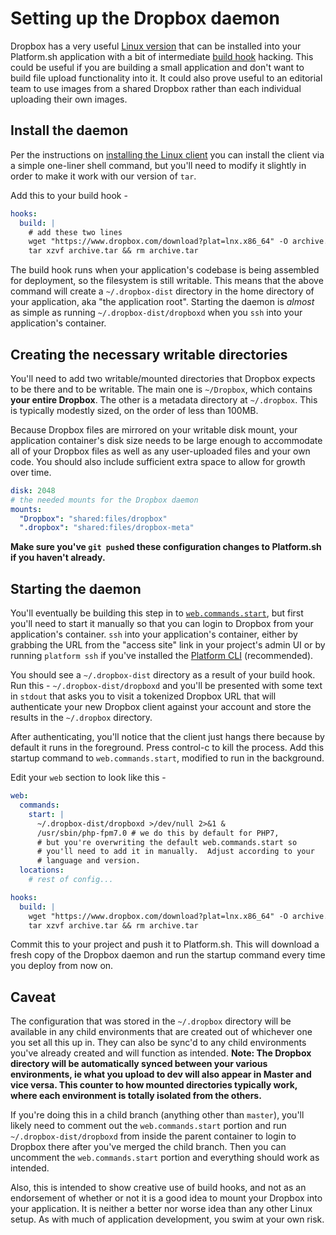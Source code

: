# Setting up the Dropbox daemon

Dropbox has a very useful [Linux version](https://www.dropbox.com/install-linux) that can be installed into your Platform.sh application with a bit of intermediate [build hook](/configuration/app-containers.html#hooks) hacking.  This could be useful if you are building a small application and don't want to build file upload functionality into it.  It could also prove useful to an editorial team to use images from a shared Dropbox rather than each individual uploading their own images.  

## Install the daemon

Per the instructions on [installing the Linux client](https://www.dropbox.com/install-linux) you can install the client via a simple one-liner shell command, but you'll need to modify it slightly in order to make it work with our version of `tar`.

Add this to your build hook -

```yaml
hooks:
  build: |
    # add these two lines
    wget "https://www.dropbox.com/download?plat=lnx.x86_64" -O archive.tar
    tar xzvf archive.tar && rm archive.tar
```

The build hook runs when your application's codebase is being assembled for deployment, so the filesystem is still writable.  This means that the above command will create a `~/.dropbox-dist` directory in the home directory of your application, aka "the application root".  Starting the daemon is _almost_ as simple as running `~/.dropbox-dist/dropboxd` when you `ssh` into your application's container.

## Creating the necessary writable directories

You'll need to add two writable/mounted directories that Dropbox expects to be there and to be writable.  The main one is `~/Dropbox`, which contains **your entire Dropbox**.  The other is a metadata directory at `~/.dropbox`.  This is typically modestly sized, on the order of less than 100MB.  

Because Dropbox files are mirrored on your writable disk mount, your application container's disk size needs to be large enough to accommodate all of your Dropbox files as well as any user-uploaded files and your own code. You should also include sufficient extra space to allow for growth over time.

```yaml
disk: 2048
# the needed mounts for the Dropbox daemon
mounts:
  "Dropbox": "shared:files/dropbox"
  ".dropbox": "shared:files/dropbox-meta"
```

**Make sure you've `git push`ed these configuration changes to Platform.sh if you haven't already.**

## Starting the daemon

You'll eventually be building this step in to [`web.commands.start`](/configuration/app-containers.html#commands), but first you'll need to start it manually so that you can login to Dropbox from your application's container.  `ssh` into your application's container, either by grabbing the URL from the "access site" link in your project's admin UI or by running `platform ssh` if you've installed the [Platform CLI](https://docs.platform.sh/overview/cli.html) (recommended).

You should see a `~/.dropbox-dist` directory as a result of your build hook.  Run this - `~/.dropbox-dist/dropboxd` and you'll be presented with some text in `stdout` that asks you to visit a tokenized Dropbox URL that will authenticate your new Dropbox client against your account and store the results in the `~/.dropbox` directory.

After authenticating, you'll notice that the client just hangs there because by default it runs in the foreground.  Press control-c to kill the process.  Add this startup command to `web.commands.start`, modified to run in the background.

Edit your `web` section to look like this -

```yaml
web:
  commands:
    start: |
      ~/.dropbox-dist/dropboxd >/dev/null 2>&1 &
      /usr/sbin/php-fpm7.0 # we do this by default for PHP7,
      # but you're overwriting the default web.commands.start so
      # you'll need to add it in manually.  Adjust according to your 
      # language and version.
  locations:
    # rest of config...

hooks:
  build: |
    wget "https://www.dropbox.com/download?plat=lnx.x86_64" -O archive.tar
    tar xzvf archive.tar && rm archive.tar
```

Commit this to your project and push it to Platform.sh.  This will download a fresh copy of the Dropbox daemon and run the startup command every time you deploy from now on.

## Caveat

The configuration that was stored in the `~/.dropbox` directory will be available in any child environments that are created out of whichever one you set all this up in.  They can also be sync'd to any child environments you've already created and will function as intended.  **Note: The Dropbox directory will be automatically synced between your various environments, ie what you upload to dev will also appear in Master and vice versa.  This counter to how mounted directories typically work, where each environment is totally isolated from the others.**

If you're doing this in a child branch (anything other than `master`), you'll likely need to comment out the `web.commands.start` portion and run `~/.dropbox-dist/dropboxd` from inside the parent container to login to Dropbox there after you've merged the child branch.  Then you can uncomment the `web.commands.start` portion and everything should work as intended.

Also, this is intended to show creative use of build hooks, and not as an endorsement of whether or not it is a good idea to mount your Dropbox into your application.  It is neither a better nor worse idea than any other Linux setup.  As with much of application development, you swim at your own risk.